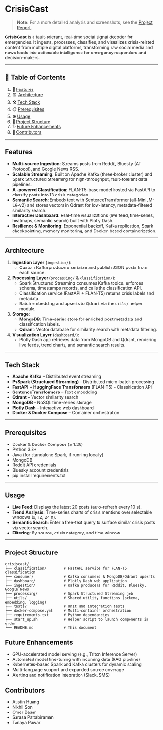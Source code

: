 # CrisisCast

> **Note:** For a more detailed analysis and screenshots, see the [Project Report](https://drive.google.com/file/d/1zY9Wx9fpCw1JWgF0teYs5nffHP10hglJ/view).

**CrisisCast** is a fault-tolerant, real-time social signal decoder for emergencies. It ingests, processes, classifies, and visualizes crisis-related content from multiple digital platforms, transforming raw social media and news feeds into actionable intelligence for emergency responders and decision-makers.

---

## 📑 Table of Contents

1. 🚀 [Features](#features)  
2. 🏗️ [Architecture](#architecture)  
3. 🛠️ [Tech Stack](#tech-stack)  
4. 📋 [Prerequisites](#prerequisites)  
5. ⚙️ [Usage](#usage)  
6. 📁 [Project Structure](#project-structure)  
7. ✨ [Future Enhancements](#future-enhancements)  
8. 👥 [Contributors](#contributors)  

---

## Features

- **Multi-source Ingestion**: Streams posts from Reddit, Bluesky (AT Protocol), and Google News RSS.  
- **Scalable Streaming**: Built on Apache Kafka (three-broker cluster) and Spark Structured Streaming for high-throughput, fault-tolerant data pipelines.  
- **AI-powered Classification**: FLAN-T5-base model hosted via FastAPI to classify posts into 13 crisis categories.  
- **Semantic Search**: Embeds text with SentenceTransformer (all-MiniLM-L6-v2) and stores vectors in Qdrant for low-latency, metadata-filtered similarity search.  
- **Interactive Dashboard**: Real-time visualizations (live feed, time-series, heatmaps, semantic search) built with Plotly Dash.  
- **Resilience & Monitoring**: Exponential backoff, Kafka replication, Spark checkpointing, memory monitoring, and Docker-based containerization.

---

## Architecture

1. **Ingestion Layer** (`ingestion/`):  
   - Custom Kafka producers serialize and publish JSON posts from each source.  
2. **Processing Layer** (`processing/` & `classification/`):  
   - Spark Structured Streaming consumes Kafka topics, enforces schema, timestamps records, and calls the classification API.  
   - Classification service (FastAPI + FLAN-T5) returns crisis labels and metadata.  
   - Batch embedding and upserts to Qdrant via the `utils/` helper module.  
3. **Storage**:  
   - **MongoDB**: Time-series store for enriched post metadata and classification labels.  
   - **Qdrant**: Vector database for similarity search with metadata filtering.  
4. **Visualization Layer** (`dashboard/`):  
   - Plotly Dash app retrieves data from MongoDB and Qdrant, rendering live feeds, trend charts, and semantic search results.  

---

## Tech Stack

- **Apache Kafka** – Distributed event streaming  
- **PySpark (Structured Streaming)** – Distributed micro-batch processing  
- **FastAPI** + **HuggingFace Transformers** (FLAN-T5) – Classification API  
- **SentenceTransformers** – Text embedding  
- **Qdrant** – Vector similarity search  
- **MongoDB** – NoSQL time-series storage  
- **Plotly Dash** – Interactive web dashboard  
- **Docker & Docker Compose** – Container orchestration  

---

## Prerequisites

- Docker & Docker Compose (≥ 1.29)  
- Python 3.8+  
- Java (for standalone Spark, if running locally)  
- MongoDB  
- Reddit API credentials  
- Bluesky account credentials
- pip install requirements.txt  

---

## Usage

- **Live Feed**: Displays the latest 20 posts (auto-refresh every 10 s).  
- **Trend Analysis**: Time-series charts of crisis mentions over selectable windows (6, 12, 24 h).  
- **Semantic Search**: Enter a free-text query to surface similar crisis posts via vector search.  
- **Filtering**: By source, crisis category, and time window.  

---

## Project Structure

```plaintext
crisiscast/
├── classification/        # FastAPI service for FLAN-T5 classification
├── consumer/              # Kafka consumers & MongoDB/Qdrant upserts
├── dashboard/             # Plotly Dash web application
├── ingestion/             # Kafka producers for Reddit, Bluesky, Google News
├── processing/            # Spark Structured Streaming job
├── utils/                 # Shared utility functions (schema, embedding, logging)
├── tests/                 # Unit and integration tests
├── docker-compose.yml     # Multi-container orchestration
├── requirements.txt       # Python dependencies
├── start_up.sh            # Helper script to launch components in order
└── README.md              # This document
```
## Future Enhancements

- GPU-accelerated model serving (e.g., Triton Inference Server)  
- Automated model fine-tuning with incoming data (RAG pipeline)  
- Kubernetes-based Spark and Kafka clusters for dynamic scaling  
- Multi-language support and expanded source coverage  
- Alerting and notification integration (Slack, SMS)

## Contributors

- Austin Huang 
- Nikhil Soni 
- Omer Basar 
- Sarasa Pattabiraman  
- Tanaya Pawar

